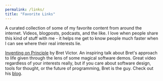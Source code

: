 ```yaml
---
permalink: /links/
title: "Favorite Links"
---
```


A curated collection of some of my favorite content from around the internet. Videos, blogposts, podcasts, and the like. I love when people share this kind of stuff with me - it helps me get to know people much faster when I can see where their real interests lie. 

[Inventing on Principle](https://www.youtube.com/watch?v=PUv66718DII) by Bret Victor. An inspiring talk about Bret's approach to life given through the lens of some magical software demos. Great video regardless of your interests really, but if you care about software design, tools for thought, or the future of programming, Bret is the guy. Check out his [blog](http://worrydream.com/).








